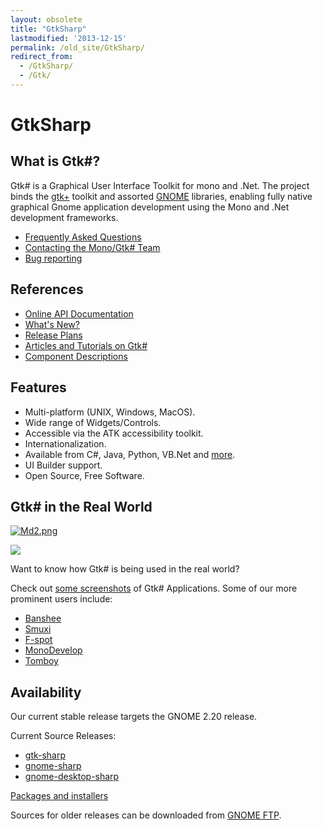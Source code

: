 ```yaml
---
layout: obsolete
title: "GtkSharp"
lastmodified: '2013-12-15'
permalink: /old_site/GtkSharp/
redirect_from:
  - /GtkSharp/
  - /Gtk/
---
```


GtkSharp
========

What is Gtk\#?
--------------

Gtk\# is a Graphical User Interface Toolkit for mono and .Net. The project binds the [gtk+](http://www.gtk.org/) toolkit and assorted [GNOME](http://www.gnome.org/) libraries, enabling fully native graphical Gnome application development using the Mono and .Net development frameworks.

-   [Frequently Asked Questions]({{site.github.url}}/old_site/FAQ:_General "FAQ: General")
-   [Contacting the Mono/Gtk\# Team]({{site.github.url}}/old_site/Contact "Contact")
-   [Bug reporting]({{site.github.url}}/old_site/Bugs "Bugs")

References
----------

-   [Online API Documentation](http://www.go-mono.com/docs/monodoc.ashx?link=root:/classlib-gnome)
-   [What's New?]({{site.github.url}}/old_site/GtkSharpNewInVersion2x "GtkSharpNewInVersion2x")
-   [Release Plans]({{site.github.url}}/old_site/GtkSharpPlan "GtkSharpPlan")
-   [Articles and Tutorials on Gtk\#]({{site.github.url}}/old_site/GtkSharpTutorials "GtkSharpTutorials")
-   [Component Descriptions]({{site.github.url}}/old_site/GtkSharpDetails#gtk2327s-components "GtkSharpDetails")

Features
--------

-   Multi-platform (UNIX, Windows, MacOS).
-   Wide range of Widgets/Controls.
-   Accessible via the ATK accessibility toolkit.
-   Internationalization.
-   Available from C\#, Java, Python, VB.Net and [more]({{site.github.url}}/old_site/Languages "Languages").
-   UI Builder support.
-   Open Source, Free Software.

Gtk\# in the Real World
-----------------------

[![Md2.png]({{site.github.url}}/old_site/images/3/3d/Md2.png)]({{site.github.url}}/old_site/images/3/3d/Md2.png)

[![](/skins/common/images/magnify-clip.png)]({{site.github.url}}/old_site/images/3/3d/Md2.png "Enlarge")

Want to know how Gtk\# is being used in the real world?

Check out [some screenshots]({{site.github.url}}/old_site/Screenshots "Screenshots") of Gtk\# Applications. Some of our more prominent users include:

-   [Banshee](http://banshee-project.org/Main_Page)
-   [Smuxi](https://www.smuxi.org/)
-   [F-spot](http://f-spot.org/Main_Page)
-   [MonoDevelop](http://www.monodevelop.com/Main_Page)
-   [Tomboy](http://www.gnome.org/projects/tomboy)

Availability
------------

Our current stable release targets the GNOME 2.20 release.

Current Source Releases:

-   [gtk-sharp](http://ftp.gnome.org/pub/gnome/sources/gtk-sharp/2.12/gtk-sharp-2.12.10.tar.gz)
-   [gnome-sharp](http://ftp.gnome.org/pub/gnome/sources/gnome-sharp/2.24/gnome-sharp-2.24.1.tar.gz)
-   [gnome-desktop-sharp](http://ftp.gnome.org/pub/gnome/sources/gnome-desktop-sharp/2.24/gnome-desktop-sharp-2.24.0.tar.gz)

[Packages and installers]({{site.github.url}}/old_site/Downloads "Downloads")

Sources for older releases can be downloaded from [GNOME FTP](http://ftp.gnome.org/pub/gnome/sources/gtk-sharp).

